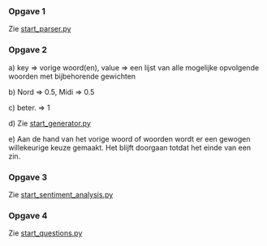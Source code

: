 ### Opgave 1

Zie [start_parser.py](start_parser.py)

### Opgave 2

a) key => vorige woord(en), value => een lijst van alle mogelijke opvolgende woorden met bijbehorende gewichten

b) Nord => 0.5, Midi => 0.5

c) beter. => 1

d) Zie [start_generator.py](start_generator.py)

e) Aan de hand van het vorige woord of woorden wordt er een gewogen willekeurige keuze gemaakt. Het blijft doorgaan totdat het einde van een zin.

### Opgave 3

Zie [start_sentiment_analysis.py](start_sentiment_analysis.py)

### Opgave 4

Zie [start_questions.py](start_questions.py)